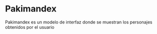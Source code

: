 # Pakimandex
Pakimandex es un modelo de interfaz donde se muestran los personajes obtenidos por el usuario
